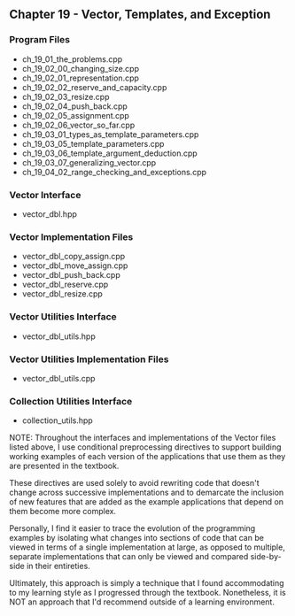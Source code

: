 ## Chapter 19 - Vector, Templates, and Exception

### Program Files
* ch\_19\_01\_the\_problems.cpp
* ch\_19\_02\_00\_changing\_size.cpp
* ch\_19\_02\_01\_representation.cpp
* ch\_19\_02\_02\_reserve\_and\_capacity.cpp
* ch\_19\_02\_03\_resize.cpp
* ch\_19\_02\_04\_push\_back.cpp
* ch\_19\_02\_05\_assignment.cpp
* ch\_19\_02\_06\_vector\_so\_far.cpp
* ch\_19\_03\_01\_types\_as\_template\_parameters.cpp
* ch\_19\_03\_05\_template\_parameters.cpp
* ch\_19\_03\_06\_template\_argument\_deduction.cpp
* ch\_19\_03\_07\_generalizing\_vector.cpp
* ch\_19\_04\_02\_range\_checking\_and\_exceptions.cpp 

### Vector Interface
* vector\_dbl.hpp

### Vector Implementation Files
* vector\_dbl\_copy\_assign.cpp
* vector\_dbl\_move\_assign.cpp
* vector\_dbl\_push\_back.cpp
* vector\_dbl\_reserve.cpp
* vector\_dbl\_resize.cpp

### Vector Utilities Interface
* vector\_dbl\_utils.hpp

### Vector Utilities Implementation Files
* vector\_dbl\_utils.cpp

### Collection Utilities Interface
* collection\_utils.hpp

NOTE: Throughout the interfaces and implementations of the Vector files
listed above, I use conditional preprocessing directives to support building
working examples of each version of the applications that use them as they are
presented in the textbook.

These directives are used solely to avoid rewriting code that doesn't change
across successive implementations and to demarcate the inclusion of new
features that are added as the example applications that depend on them 
become more complex.

Personally, I find it easier to trace the evolution of the programming
examples by isolating what changes into sections of code that can be viewed
in terms of a single implementation at large, as opposed to multiple,
separate implementations that can only be viewed and compared side-by-side
in their entireties.

Ultimately, this approach is simply a technique that I found accommodating
to my learning style as I progressed through the textbook. Nonetheless,
it is NOT an approach that I'd recommend outside of a learning environment.
